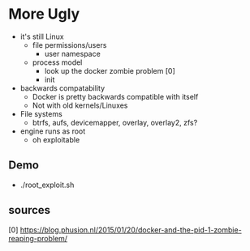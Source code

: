 # More Ugly

- it's still Linux
   - file permissions/users
     - user namespace
   - process model
     - look up the docker zombie problem [0]
     - init
- backwards compatability
   - Docker is pretty backwards compatible with itself
   - Not with old kernels/Linuxes
- File systems
   - btrfs, aufs, devicemapper, overlay, overlay2, zfs?
- engine runs as root
   - oh exploitable

## Demo
 - ./root_exploit.sh


## sources
 [0] https://blog.phusion.nl/2015/01/20/docker-and-the-pid-1-zombie-reaping-problem/
